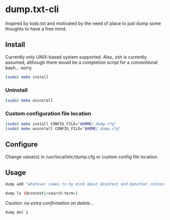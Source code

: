 # dump.txt-cli

Inspired by todo.txt and motivated by the need of place to just dump some thoughts to have a free mind.

## Install

Currently only UNIX-based system supported.
Also, zsh is currently assumed, although there would be a completion script for a conventional bash... sorry.

```sh
(sudo) make install
```

### Uninstall

```sh
(sudo) make uninstall
```

### Custom configuration file location

```sh
(sudo) make install CONFIG_FILE="$HOME/.dump.cfg"
(sudo) make uninstall CONFIG_FILE="$HOME/.dump.cfg"
```

## Configure

Change value(s) in /usr/local/etc/dump.cfg or custom config file location.

## Usage

```sh
dump add "whatever comes to my mind about @context and @another_context"
```

```sh
dump ls (@context|<search-term>)
```

_Caution: no extra confirmation on delete..._

```sh
dump del 1
```
